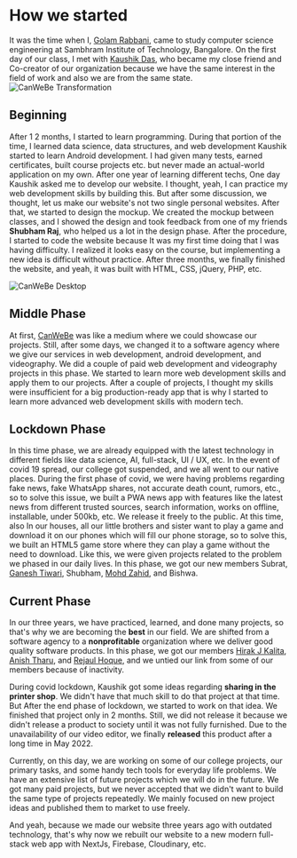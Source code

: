 # How we started

It was the time when I, [Golam Rabbani](https://www.linkedin.com/in/devrabbani/), came to study computer science engineering at Sambhram Institute of Technology, Bangalore. On the first day of our class, I met with [Kaushik Das](https://www.linkedin.com/in/kaushik-das-a95710145/), who became my close friend and Co-creator of our organization because we have the same interest in the field of work and also we are from the same state.
![CanWeBe Transformation](https://firebasestorage.googleapis.com/v0/b/canwebe-35acf.appspot.com/o/assets%2Fezgif.com-gif-maker%20(3).webp?alt=media&token=e43ee105-b5b6-4d62-9dde-7ed00f3832ee)

## Beginning

After 1 2 months, I started to learn programming. During that portion of the time, I learned data science, data structures, and web development Kaushik started to learn Android development. I had given many tests, earned certificates, built course projects etc. but never made an actual-world application on my own. After one year of learning different techs, One day Kaushik asked me to develop our website. I thought, yeah, I can practice my web development skills by building this. But after some discussion, we thought, let us make our website's not two single personal websites. After that, we started to design the mockup. We created the mockup between classes, and I showed the design and took feedback from one of my friends **Shubham Raj**, who helped us a lot in the design phase. After the procedure, I started to code the website because It was my first time doing that I was having difficulty. I realized it looks easy on the course, but implementing a new idea is difficult without practice. After three months, we finally finished the website, and yeah, it was built with HTML, CSS, jQuery, PHP, etc.

![CanWeBe Desktop](https://firebasestorage.googleapis.com/v0/b/canwebe-35acf.appspot.com/o/assets%2Fezgif.com-gif-maker%20(4).webp?alt=media&token=3e43d22f-db50-4216-ae58-50377145d0df)

## Middle Phase

At first, [CanWeBe](https://canwebe.tech) was like a medium where we could showcase our projects. Still, after some days, we changed it to a software agency where we give our services in web development, android development, and videography. We did a couple of paid web development and videography projects in this phase. We started to learn more web development skills and apply them to our projects. After a couple of projects, I thought my skills were insufficient for a big production-ready app that is why I started to learn more advanced web development skills with modern tech.

<Youtube id='Gvp0FpMNtS0'/>

## Lockdown Phase

In this time phase, we are already equipped with the latest technology in different fields like data science, AI, full-stack, UI / UX, etc. In the event of covid 19 spread, our college got suspended, and we all went to our native places. During the first phase of covid, we were having problems regarding fake news, fake WhatsApp shares, not accurate death count, rumors, etc., so to solve this issue, we built a PWA news app with features like the latest news from different trusted sources, search information, works on offline, installable, under 500kb, etc. We release it freely to the public. At this time, also In our houses, all our little brothers and sister want to play a game and download it on our phones which will fill our phone storage, so to solve this, we built an HTML5 game store where they can play a game without the need to download. Like this, we were given projects related to the problem we phased in our daily lives. In this phase, we got our new members Subrat, [Ganesh Tiwari](https://www.linkedin.com/in/ganesh-kumar-a7a1441ba/), Shubham, [Mohd Zahid](https://www.linkedin.com/in/mohd-zahid/), and Bishwa.

## Current Phase

In our three years, we have practiced, learned, and done many projects, so that's why we are becoming the **best** in our field. We are shifted from a software agency to a **nonprofitable** organization where we deliver good quality software products. In this phase, we got our members [Hirak J Kalita](https://www.linkedin.com/in/hirakjk99/), [Anish Tharu](https://www.linkedin.com/in/tharuanish/), and [Rejaul Hoque](https://www.linkedin.com/in/rejaul-hoque-0656041aa/), and we untied our link from some of our members because of inactivity.

During covid lockdown, Kaushik got some ideas regarding **sharing in the printer shop**. We didn't have that much skill to do that project at that time. But After the end phase of lockdown, we started to work on that idea. We finished that project only in 2 months. Still, we did not release it because we didn't release a product to society until it was not fully furnished. Due to the unavailability of our video editor, we finally **released** this product after a long time in May 2022.

Currently, on this day, we are working on some of our college projects, our primary tasks, and some handy tech tools for everyday life problems. We have an extensive list of future projects which we will do in the future. We got many paid projects, but we never accepted that we didn't want to build the same type of projects repeatedly. We mainly focused on new project ideas and published them to market to use freely.

And yeah, because we made our website three years ago with outdated technology, that's why now we rebuilt our website to a new modern full-stack web app with NextJs, Firebase, Cloudinary, etc.
